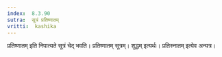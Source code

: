 ```yaml
---
index:  8.3.90
sutra:  सूत्रं प्रतिष्णातम्
vritti:  kashika 
---
```


प्रतिष्णातम् इति निपात्यते सूत्रं चेद् भवति। प्रतिष्णातम् सूत्रम्। शुद्धम् इत्यर्थः। प्रतिस्नातम् इत्येव अन्यत्र।

